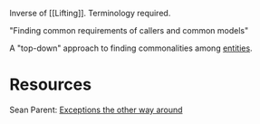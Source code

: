 Inverse of [[Lifting]]. Terminology required.

"Finding common requirements of callers and common models"

A "top-down" approach to finding commonalities among [entities](Entity.md).

# Resources
Sean Parent: [Exceptions the other way around](https://www.youtube.com/watch?v=mkkaAWNE-Ig)